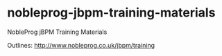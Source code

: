 nobleprog-jbpm-training-materials
=================================

NobleProg jBPM Training Materials


Outlines:
http://www.nobleprog.co.uk/jbpm/training